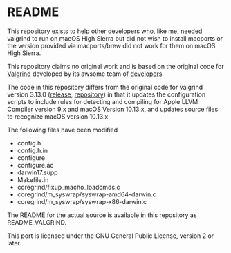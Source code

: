 # README

This repository exists to help other developers who, like me, needed
valgrind to run on macOS High Sierra but did not wish to install
macports or the version provided via macports/brew did not work for
them on macOS High Sierra.

This repository claims no original work and is based on the original
code for [Valgrind](http://valgrind.org) developed by its awsome team
of [developers](http://valgrind.org/info/developers.html).

The code in this repository differs from the original code for 
valgrind version 3.13.0 ([release](http://valgrind.org/downloads/current.html),
[repository](http://valgrind.org/downloads/repository.html)) in that 
it updates the configuration scripts to include rules for detecting 
and compiling for Apple LLVM Compiler version 9.x and macOS Version
10.13.x, and updates source files to recognize macOS version 10.13.x

The following files have been modified
* config.h
* config.h.in
* configure
* configure.ac
* darwin17.supp
* Makefile.in
* coregrind/fixup_macho_loadcmds.c
* coregrind/m_syswrap/syswrap-amd64-darwin.c
* coregrind/m_syswrap/syswrap-x86-darwin.c


The README for the actual source is available in this repository as
README_VALGRIND.

This port is licensed under the GNU General Public License, version 2 
or later. 
